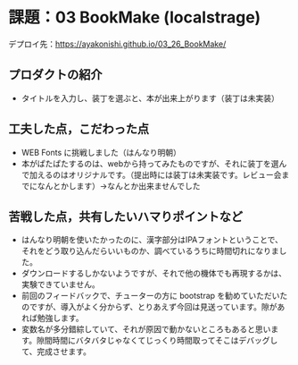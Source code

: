 # 課題：03 BookMake (localstrage)

デプロイ先：https://ayakonishi.github.io/03_26_BookMake/

## プロダクトの紹介
- タイトルを入力し、装丁を選ぶと、本が出来上がります（装丁は未実装）

## 工夫した点，こだわった点
- WEB Fonts に挑戦しました（はんなり明朝）
- 本がぱたぱたするのは、webから持ってみたものですが、それに装丁を選んで加えるのはオリジナルです。（提出時には装丁は未実装です。レビュー会までになんとかします）→なんとか出来ませんでした

## 苦戦した点，共有したいハマりポイントなど
- はんなり明朝を使いたかったのに、漢字部分はIPAフォントということで、それをどう取り込んだらいいものか、調べているうちに時間切れになりました。
- ダウンロードするしかないようですが、それで他の機体でも再現するかは、実験できていません。
- 前回のフィードバックで、チューターの方に bootstrap を勧めていただいたのですが、導入がよく分からず、とりあえず今回は見送っています。隙があれば勉強します。
- 変数名が多分錯綜していて、それが原因で動かないところもあると思います。隙間時間にバタバタじゃなくてじっくり時間取ってそこはデバッグして、完成させます。
